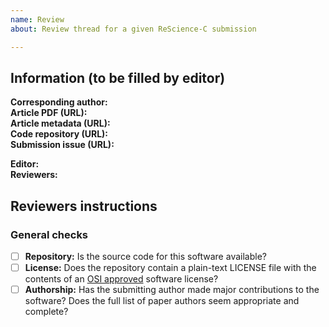 ```yaml
---
name: Review
about: Review thread for a given ReScience-C submission

---
```


## Information (to be filled by editor)

**Corresponding author:**  
**Article PDF (URL):**  
**Article metadata (URL):**  
**Code repository (URL):**  
**Submission issue (URL):**  

**Editor:**  
**Reviewers:**  


## Reviewers instructions

### General checks

- [ ] **Repository:** Is the source code for this software available?
- [ ] **License:** Does the repository contain a plain-text LICENSE file with the contents of an [OSI approved](https://opensource.org/licenses/alphabetical) software license?
- [ ] **Authorship:** Has the submitting author made major contributions to the software? Does the full list of paper authors seem appropriate and complete?
